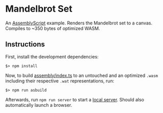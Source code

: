 Mandelbrot Set
==============

An [AssemblyScript](http://assemblyscript.org) example. Renders the Mandelbrot set to a canvas. Compiles to ~350 bytes of optimized WASM.

Instructions
------------

First, install the development dependencies:

```
$> npm install
```

Now, to build [assembly/index.ts](./assembly/index.ts) to an untouched and an optimized `.wasm` including their respective `.wat` representations, run:

```
$> npm run asbuild
```

Afterwards, run `npm run server` to start a <a href="http://127.0.0.1:8080">local server</a>. Should also automatically launch a browser.
